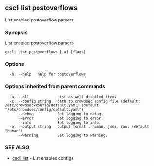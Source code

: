 ## cscli list postoverflows

List enabled postoverflow parsers

### Synopsis

List enabled postoverflow parsers

```
cscli list postoverflows [-a] [flags]
```

### Options

```
  -h, --help   help for postoverflows
```

### Options inherited from parent commands

```
  -a, --all             List as well disabled items
  -c, --config string   path to crowdsec config file (default: /etc/crowdsec/config/default.yaml) (default "/etc/crowdsec/config/default.yaml")
      --debug           Set logging to debug.
      --error           Set logging to error.
      --info            Set logging to info.
  -o, --output string   Output format : human, json, raw. (default "human")
      --warning         Set logging to warning.
```

### SEE ALSO

* [cscli list](cscli_list.md)	 - List enabled configs


